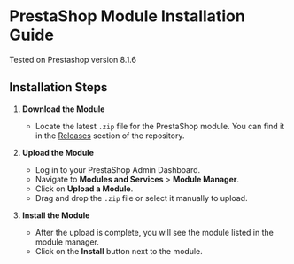 # PrestaShop Module Installation Guide

Tested on Prestashop version 8.1.6

## Installation Steps

1. **Download the Module**
   - Locate the latest `.zip` file for the PrestaShop module. You can find it in the [Releases](https://github.com/Iksuri/prestashop-restrict-access/releases) section of the repository.

2. **Upload the Module**
   - Log in to your PrestaShop Admin Dashboard.
   - Navigate to **Modules and Services** > **Module Manager**.
   - Click on **Upload a Module**.
   - Drag and drop the `.zip` file or select it manually to upload.

3. **Install the Module**
   - After the upload is complete, you will see the module listed in the module manager.
   - Click on the **Install** button next to the module.
